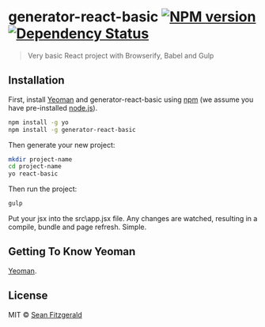 # generator-react-basic [![NPM version][npm-image]][npm-url] [![Dependency Status][daviddm-image]][daviddm-url] 

> Very basic React project with Browserify, Babel and Gulp

## Installation

First, install [Yeoman](http://yeoman.io) and generator-react-basic using [npm](https://www.npmjs.com/) (we assume you have pre-installed [node.js](https://nodejs.org/)).

```bash
npm install -g yo
npm install -g generator-react-basic
```

Then generate your new project:

```bash
mkdir project-name
cd project-name
yo react-basic
```
Then run the project:

```bash
gulp
```

Put your jsx into the src\app.jsx file.  Any changes are watched, resulting in a compile, bundle and page refresh.  Simple.

## Getting To Know Yeoman

[Yeoman](http://yeoman.io/).

## License

MIT © [Sean Fitzgerald](https://github.com/seanfitzg)


[npm-image]: https://badge.fury.io/js/generator-react-basic.svg
[npm-url]: https://npmjs.org/package/generator-react-basic
[travis-image]: https://travis-ci.org/seanfitzg/generator-react-basic.svg?branch=master
[travis-url]: https://travis-ci.org/seanfitzg/generator-react-basic
[daviddm-image]: https://david-dm.org/seanfitzg/generator-react-basic.svg?theme=shields.io
[daviddm-url]: https://david-dm.org/seanfitzg/generator-react-basic
[coveralls-image]: https://coveralls.io/repos/seanfitzg/generator-react-basic/badge.svg
[coveralls-url]: https://coveralls.io/r/seanfitzg/generator-react-basic
